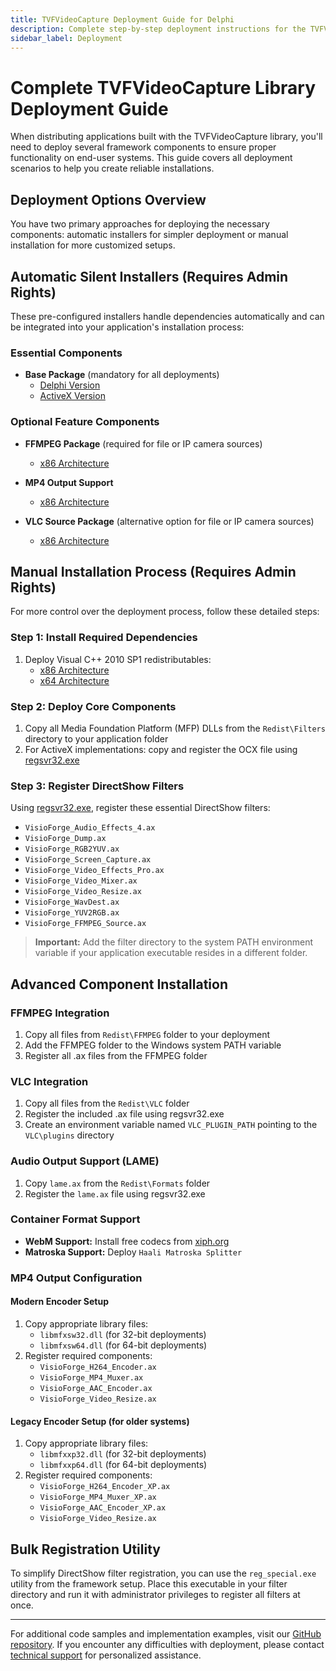 ```yaml
---
title: TVFVideoCapture Deployment Guide for Delphi
description: Complete step-by-step deployment instructions for the TVFVideoCapture library in Delphi projects. Learn how to properly install necessary components, register DirectShow filters, and configure your development environment for successful application deployment.
sidebar_label: Deployment
---
```


# Complete TVFVideoCapture Library Deployment Guide

When distributing applications built with the TVFVideoCapture library, you'll need to deploy several framework components to ensure proper functionality on end-user systems. This guide covers all deployment scenarios to help you create reliable installations.

## Deployment Options Overview

You have two primary approaches for deploying the necessary components: automatic installers for simpler deployment or manual installation for more customized setups.

## Automatic Silent Installers (Requires Admin Rights)

These pre-configured installers handle dependencies automatically and can be integrated into your application's installation process:

### Essential Components

- **Base Package** (mandatory for all deployments) 
  - [Delphi Version](http://files.visioforge.com/redists_delphi/redist_video_capture_base_delphi.exe)
  - [ActiveX Version](http://files.visioforge.com/redists_delphi/redist_video_capture_base_ax.exe)

### Optional Feature Components

- **FFMPEG Package** (required for file or IP camera sources)
  - [x86 Architecture](http://files.visioforge.com/redists_delphi/redist_video_capture_ffmpeg.exe)

- **MP4 Output Support**
  - [x86 Architecture](https://files.visioforge.com/redists_delphi/redist_video_capture_mp4.exe)

- **VLC Source Package** (alternative option for file or IP camera sources)
  - [x86 Architecture](http://files.visioforge.com/redists_delphi/redist_video_capture_vlc.exe)

## Manual Installation Process (Requires Admin Rights)

For more control over the deployment process, follow these detailed steps:

### Step 1: Install Required Dependencies

1. Deploy Visual C++ 2010 SP1 redistributables:
   - [x86 Architecture](http://files.visioforge.com/shared/vcredist_2010_x86.exe)
   - [x64 Architecture](http://files.visioforge.com/shared/vcredist_2010_x64.exe)

### Step 2: Deploy Core Components

1. Copy all Media Foundation Platform (MFP) DLLs from the `Redist\Filters` directory to your application folder
2. For ActiveX implementations: copy and register the OCX file using [regsvr32.exe](https://support.microsoft.com/en-us/help/249873/how-to-use-the-regsvr32-tool-and-troubleshoot-regsvr32-error-messages)

### Step 3: Register DirectShow Filters

Using [regsvr32.exe](https://support.microsoft.com/en-us/help/249873/how-to-use-the-regsvr32-tool-and-troubleshoot-regsvr32-error-messages), register these essential DirectShow filters:

- `VisioForge_Audio_Effects_4.ax`
- `VisioForge_Dump.ax`
- `VisioForge_RGB2YUV.ax`
- `VisioForge_Screen_Capture.ax`
- `VisioForge_Video_Effects_Pro.ax`
- `VisioForge_Video_Mixer.ax`
- `VisioForge_Video_Resize.ax`
- `VisioForge_WavDest.ax`
- `VisioForge_YUV2RGB.ax`
- `VisioForge_FFMPEG_Source.ax`

> **Important:** Add the filter directory to the system PATH environment variable if your application executable resides in a different folder.

## Advanced Component Installation

### FFMPEG Integration

1. Copy all files from `Redist\FFMPEG` folder to your deployment
2. Add the FFMPEG folder to the Windows system PATH variable
3. Register all .ax files from the FFMPEG folder

### VLC Integration

1. Copy all files from the `Redist\VLC` folder
2. Register the included .ax file using regsvr32.exe
3. Create an environment variable named `VLC_PLUGIN_PATH` pointing to the `VLC\plugins` directory

### Audio Output Support (LAME)

1. Copy `lame.ax` from the `Redist\Formats` folder
2. Register the `lame.ax` file using regsvr32.exe

### Container Format Support

- **WebM Support:** Install free codecs from [xiph.org](https://www.xiph.com)
- **Matroska Support:** Deploy `Haali Matroska Splitter`

### MP4 Output Configuration

#### Modern Encoder Setup

1. Copy appropriate library files:
   - `libmfxsw32.dll` (for 32-bit deployments)
   - `libmfxsw64.dll` (for 64-bit deployments)
2. Register required components:
   - `VisioForge_H264_Encoder.ax`
   - `VisioForge_MP4_Muxer.ax`
   - `VisioForge_AAC_Encoder.ax`
   - `VisioForge_Video_Resize.ax`

#### Legacy Encoder Setup (for older systems)

1. Copy appropriate library files:
   - `libmfxxp32.dll` (for 32-bit deployments)
   - `libmfxxp64.dll` (for 64-bit deployments)
2. Register required components:
   - `VisioForge_H264_Encoder_XP.ax`
   - `VisioForge_MP4_Muxer_XP.ax`
   - `VisioForge_AAC_Encoder_XP.ax`
   - `VisioForge_Video_Resize.ax`

## Bulk Registration Utility

To simplify DirectShow filter registration, you can use the `reg_special.exe` utility from the framework setup. Place this executable in your filter directory and run it with administrator privileges to register all filters at once.

---

For additional code samples and implementation examples, visit our [GitHub repository](https://github.com/visioforge/). If you encounter any difficulties with deployment, please contact [technical support](https://support.visioforge.com/) for personalized assistance.
